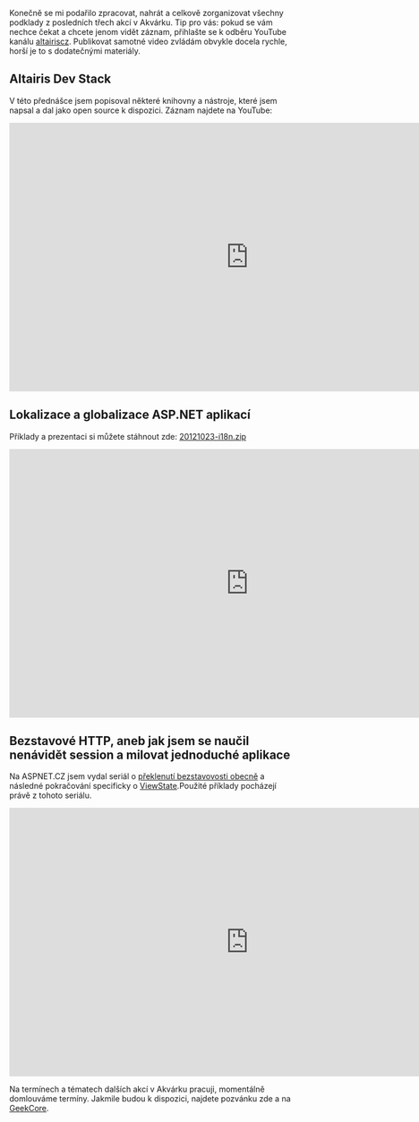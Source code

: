 <!-- dcterms:identifier = aspnetcz#408 -->
<!-- dcterms:title = Altairis Dev Stack, internacionalizace a stavové HTTP - záznamy -->
<!-- dcterms:abstract = Konečně jsem dal dohromady záznamy z posledních třech akcí v Akvárku: Altairis Dev Stack, Lokalizace a globalizace v ASP.NET a Stavové HTTP. -->
<!-- np9:categoryId = 6 -->
<!-- x4w:category = Akce a události -->
<!-- np9:authorId = 1 -->
<!-- np9:authorEmail = michal.valasek@altairis.cz -->
<!-- dcterms:creator = Michal Altair Valášek -->
<!-- dcterms:created = 2012-11-10T15:38:01.257+01:00 -->
<!-- dcterms:date = 2012-11-10T15:38:03+01:00 -->
<!-- x4w:pictureWidth = 150 -->
<!-- x4w:pictureHeight = 150 -->
<!-- x4w:pictureUrl = /perex-pictures/logo-altairis.png -->

Konečně se mi podařilo zpracovat, nahrát a celkově zorganizovat všechny podklady z posledních třech akcí v Akvárku. Tip pro vás: pokud se vám nechce čekat a chcete jenom vidět záznam, přihlašte se k odběru YouTube kanálu [altairiscz](http://www.youtube.com/altairiscz). Publikovat samotné video zvládám obvykle docela rychle, horší je to s dodatečnými materiály.

## Altairis Dev Stack

V této přednášce jsem popisoval některé knihovny a nástroje, které jsem napsal a dal jako open source k dispozici. Záznam najdete na YouTube:

<iframe width="853" height="480" src="http://www.youtube-nocookie.com/embed/UySAS5mtwyU" frameborder="0" allowfullscreen="allowfullscreen"></iframe>

## Lokalizace a globalizace ASP.NET aplikací

Příklady a prezentaci si můžete stáhnout zde: [20121023-i18n.zip](http://www.cdn.altairis.cz/Prednasky/20121023-i18n.zip)

<iframe width="853" height="480" src="http://www.youtube-nocookie.com/embed/LyHbPQs9z6A" frameborder="0" allowfullscreen="allowfullscreen"></iframe>

## Bezstavové HTTP, aneb jak jsem se naučil nenávidět session a milovat jednoduché aplikace

Na ASPNET.CZ jsem vydal seriál o [překlenutí bezstavovosti obecně](http://www.aspnet.cz/articles/190-stavove-http-jak-funguji-cookies-session-a-viewstate-a-proc-je-nepouzivat) a následné pokračování specificky o [ViewState](http://www.aspnet.cz/articles/235-viewstate-k-cemu-je-a-jak-ho-spravne-pouzivat).Použité příklady pocházejí právě z tohoto seriálu.

<iframe width="853" height="480" src="http://www.youtube-nocookie.com/embed/IdJD2FSRQWU" frameborder="0" allowfullscreen="allowfullscreen"></iframe>

Na termínech a tématech dalších akcí v Akvárku pracuji, momentálně domlouváme termíny. Jakmile budou k dispozici, najdete pozvánku zde a na [GeekCore](http://www.geekcore.cz/).